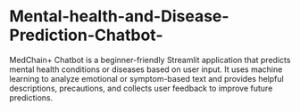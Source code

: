 # Mental-health-and-Disease-Prediction-Chatbot-
MedChain+ Chatbot is a beginner-friendly Streamlit application that predicts mental health conditions or diseases based on user input. It uses machine learning to analyze emotional or symptom-based text and provides helpful descriptions, precautions, and collects user feedback to improve future predictions.
